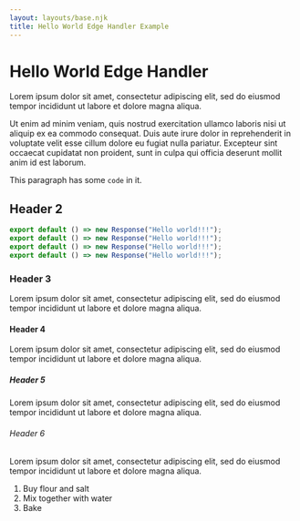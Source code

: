 ```yaml
---
layout: layouts/base.njk
title: Hello World Edge Handler Example
---
```


# Hello World Edge Handler

Lorem ipsum dolor sit amet, consectetur adipiscing elit, sed do eiusmod tempor incididunt ut labore et dolore magna
aliqua.

Ut enim ad minim veniam, quis nostrud exercitation ullamco laboris nisi ut aliquip ex ea commodo consequat. Duis aute
irure dolor in reprehenderit in voluptate velit esse cillum dolore eu fugiat nulla pariatur. Excepteur sint occaecat
cupidatat non proident, sunt in culpa qui officia deserunt mollit anim id est laborum.

This paragraph has some `code` in it.

## Header 2

```js
export default () => new Response("Hello world!!!");
export default () => new Response("Hello world!!!");
export default () => new Response("Hello world!!!");
export default () => new Response("Hello world!!!");
```

### Header 3

Lorem ipsum dolor sit amet, consectetur adipiscing elit, sed do eiusmod tempor incididunt ut labore et dolore magna
aliqua.

#### Header 4

Lorem ipsum dolor sit amet, consectetur adipiscing elit, sed do eiusmod tempor incididunt ut labore et dolore magna
aliqua.

##### Header 5

Lorem ipsum dolor sit amet, consectetur adipiscing elit, sed do eiusmod tempor incididunt ut labore et dolore magna
aliqua.

###### Header 6

Lorem ipsum dolor sit amet, consectetur adipiscing elit, sed do eiusmod tempor incididunt ut labore et dolore magna
aliqua.

1. Buy flour and salt
1. Mix together with water
1. Bake
